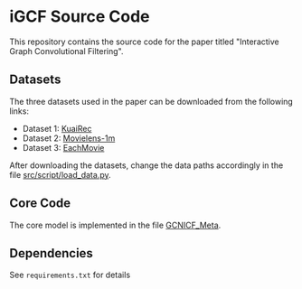 # iGCF Source Code

This repository contains the source code for the paper titled "Interactive Graph Convolutional Filtering". 

## Datasets

The three datasets used in the paper can be downloaded from the following links:

- Dataset 1: [KuaiRec](https://kuairec.com/)
- Dataset 2: [Movielens-1m](https://grouplens.org/datasets/movielens/)
- Dataset 3: [EachMovie](http://www.gatsby.ucl.ac.uk/~chuwei/data/EachMovie/eachmovie.html)

After downloading the datasets, change the data paths accordingly in the file [src/script/load_data.py](src/script/load_data.py).
<!-- ## How to Run the Code
1. Install the necessary dependencies (it's recommended to do this in a virtual environment):
    ```bash
    pip install -r requirements.txt
    ```
2. Set model parameter, run the model:
    ```bash
    python run.py
    ``` -->

## Core Code
The core model is implemented in the file [GCNICF_Meta](src/model/GCNICF_Meta_V2_dir/GCNICF_Meta_V2_f.py).

## Dependencies
See `requirements.txt` for details
